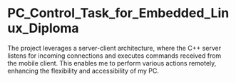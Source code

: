 # PC_Control_Task_for_Embedded_Linux_Diploma
The project leverages a server-client architecture, where the C++ server listens for incoming connections and executes commands received from the mobile client. This enables me to perform various actions remotely, enhancing the flexibility and accessibility of my PC.
